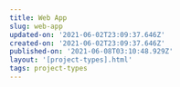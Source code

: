 ```yaml
---
title: Web App
slug: web-app
updated-on: '2021-06-02T23:09:37.646Z'
created-on: '2021-06-02T23:09:37.646Z'
published-on: '2021-06-08T03:10:48.929Z'
layout: '[project-types].html'
tags: project-types
---
```



